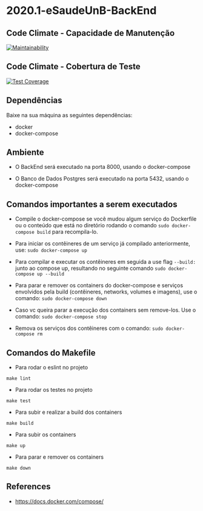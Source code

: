 # 2020.1-eSaudeUnB-BackEnd

## Code Climate - Capacidade de Manutenção

[![Maintainability](https://api.codeclimate.com/v1/badges/bc8d13734d61be2f72c8/maintainability)](https://codeclimate.com/github/fga-eps-mds/2020.1-eSaudeUnB-BackEnd/maintainability)

## Code Climate - Cobertura de Teste

[![Test Coverage](https://api.codeclimate.com/v1/badges/bc8d13734d61be2f72c8/test_coverage)](https://codeclimate.com/github/fga-eps-mds/2020.1-eSaudeUnB-BackEnd/test_coverage)

## Dependências

Baixe na sua máquina as seguintes dependências:

* docker
* docker-compose

## Ambiente

* O BackEnd será executado na porta 8000, usando o docker-compose

* O Banco de Dados Postgres será executado na porta 5432, usando o docker-compose

## Comandos importantes a serem executados

* Compile o docker-compose se você mudou algum serviço do Dockerfile ou o conteúdo que está no diretório rodando o comando ```sudo docker-compose build``` para recompila-lo.

* Para iniciar os contêineres de um serviço já compilado anteriormente, use: ```sudo docker-compose up```

* Para compilar e executar os contêineres em seguida a use flag ```--build:``` junto ao compose up, resultando no seguinte comando ```sudo docker-compose up --build```

* Para parar e remover os containers do docker-compose e serviços envolvidos pela build (contêineres, networks, volumes e imagens), use o comando: ```sudo docker-compose down```

* Caso vc queira parar a execução dos containers sem remove-los. Use o comando: ```sudo docker-compose stop```

* Remova os serviços dos contêineres com o comando: ```sudo docker-compose rm```

## Comandos do Makefile

* Para rodar o eslint no projeto
```
make lint
```

* Para rodar os testes no projeto
```
make test
```

* Para subir e realizar a build dos containers 
```
make build
```

* Para subir os containers 
```
make up
```

* Para parar e remover os containers
```
make down
```

## References

* https://docs.docker.com/compose/
